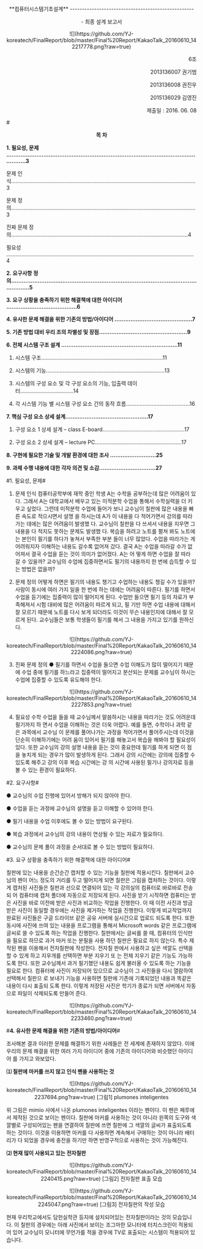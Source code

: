 <p align="center">**컴퓨터시스템기초설계**
---------------------------------------------------
<p align="center">- 최종 설계 보고서

<p align="center">
![](https://github.com/YJ-koreatech/FinalReport/blob/master/Final%20Report/KakaoTalk_20160610_142217778.png?raw=true)

<p align="end"> 6조
<p align="end">2013136007 권기범 
<p align="end">2013136008 권진우
<p align="end">2015136029 김영진
<p align="end">제출일 : 2016. 06. 08


#<p align="center">**목 차**

**1. 필요성, 문제 ......................................................................................................................3**

   문제 인식.........................................................................................................................3
 
   문제 정의.........................................................................................................................3
 
   진짜 문제 정의....................................................................................................................4
 
   필요성	...........................................................................................................................4

**2. 요구사항 정의......................................................................................................................5**

**3. 요구 상황을 충족하기 위한 해결책에 대한 아이디어	........................................6**

**4. 유사한 문제 해결을 위한 기존의 방법/아이디어	............................................7**

**5. 기존 방법 대비 우리 조의 차별성 및 장점..................................................9**

**6. 전체 시스템 구조 설계	..................................................................11**

  1) 시스템 구조................................................................................11

  2) 시스템의 기능..............................................................................13

  3) 시스템의 구성 요소 및 각 구성 요소의 기능, 입출력 데이터...................................14

  4) 각 시스템 기능 별 시스템 구성 요소 간의 동작 흐름..........................................16

**7. 핵심 구성 요소 상세 설계...............................................17**

  1) 구성 요소 1 상세 설계 – class E-board......................................................17

  2) 구성 요소 2 상세 설계 – lecture PC.........................................................17

**8. 구현에 필요한 기술 및 개발 환경에 대한 조사	..........................25**

**9. 과제 수행 내용에 대한 각자 의견 및 소감................................27**

#1. 필요성, 문제#
 1) 문제 인식
  컴퓨터공학부에 재학 중인 학생 A는 수학을 공부하는데 많은 어려움이 있다. 그래서 A는   대학교에서 배우고 있는 미적분학 수업을 통해서 수학실력을 더 키우고 싶었다. 그런데     미적분학 수업에 들어가 보니 교수님이 칠판에 많은 내용을 빠른 속도로 적으시면서 설명   을 하시는데 A가 이 내용을 다 적어가면서 강의를 따라가는 데에는 많은 어려움이 발생했   다. 교수님이 칠판을 다 쓰셔서 내용을 지우면 그 내용을 다 적지도 못하는 문제도 발생했   다. 복습을 하려고 노트를 펼쳐 봐도 노트에는 본인이 필기를 하다가 놓쳐서 부족한 부분   들이 너무 많았다. 수업을 따라가는 게 어려워지자 이해하는 내용도 갈수록 없어져 갔다.    결국 A는 수업을 따라갈 수가 없어져서 결국 수업을 듣는 것이 의미가 없어졌다. A는 어   떻게 하면 수업을 잘 따라 갈 수 있을까? 교수님의 수업에 집중하면서도 필기의 내용까지   한 번에 습득할 수 있는 방법은 없을까?



 2) 문제 정의
 어떻게 하면은 필기의 내용도 챙기고 수업하는 내용도 챙길 수가 있을까?
 사람이 동시에 여러 가지 일을 한 번에 하는 데에는 어려움이 따른다.
 필기를 하면서 수업을 듣기에는 집중력이 많이 떨어지게 된다.
 수업만 들으면 필기 등의 자료가 부족해져서 시험 대비에 많은 어려움이 따르게 되고, 필   기만 하면 수업 내용에 대해서 잘 모르기 때문에 노트를 다시 보게 되더라도 이것이 무슨   내용인지에 대해서 잘 모르게 된다.
 교수님들은 보통 학생들이 필기를 해서 그 내용을 가지고 있기를 원하신다.

<p align="center">
![](https://github.com/YJ-koreatech/FinalReport/blob/master/Final%20Report/KakaoTalk_20160610_142224086.png?raw=true)

3) 진짜 문제 정의
 ● 필기를 하면서 수업을 들으면 수업 이해도가 많이 떨어지기 때문에 수업 중에 필기를    하느라고 집중력이 떨어지고 분산되는 문제를 교수님이 하시는 수업에 집중할 수 있도록    유도해야 한다.   

<p align="center">
![](https://github.com/YJ-koreatech/FinalReport/blob/master/Final%20Report/KakaoTalk_20160610_142227853.png?raw=true)
                                              

 4) 필요성
  수학 수업을 들을 때 교수님께서 말씀하시는 내용을 따라가는 것도 어려운데 필기까지 하   면서 수업을 이해하는 것은 더욱 어렵다. 예를 들면, 수학이나 과학 같은 과목에서 교수님   이 문제를 풀어나가는 과정을 적어가면서 풀어주시는데 이것을 단순히 이해하기에는 어려   움이 있어서 필기를 해놓고서 복습을 해봐야 할 필요성이 있다. 또한 교수님의 강의 설명   내용을 듣는 것이 중요한데 필기를 하게 되면 이 점을 놓치게 되는 경우가 많이 발생하게   된다. 그래서 강의 시간에는 강의에 집중할 수 있도록 해주고 강의 이후 복습 시간에는 강   의 시간에 사용된 필기나 강의자료 등을 볼 수 있는 환경이 필요하다.  

#2. 요구사항#
 
 ● 교수님의 수업 진행에 있어서 방해가 되지 않아야 한다.

 ● 수업을 듣는 과정에 교수님의 설명을 듣고 이해할 수 있어야 한다.

 ● 필기 내용을 수업 이후에도 볼 수 있는 방법이 요구된다.

 ● 복습 과정에서 교수님의 강의 내용이 연상될 수 있는 자료가 필요하다.

 ● 교수님의 문제 풀이 과정을 순서대로 볼 수 있는 방법이 필요하다.
 
#3. 요구 상황을 충족하기 위한 해결책에 대한 아이디어#

  칠판에 있는 내용을 순간순간 캡처할 수 있는 기능을 칠판에 적용시킨다. 칠판에서 교수   님의 펜이 어느 정도의 거리를 두고 떨어지게 되면 칠판은 그림을 캡처하는 것이다. 이렇   게 캡처된 사진들은 칠판과 선으로 연결되어 있는 각 강의실의 컴퓨터로 바로바로 전송되   어 컴퓨터에 캡처 폴더에 자동으로 저장되게 된다. 사진을 받기 시작하면 컴퓨터는 받은    사진을 바로 이전에 받은 사진과 비교하는 작업을 진행한다. 이 때 이전 사진과 방금 받은   사진이 동일할 경우에는 사진을 제거하는 작업을 진행한다. 이렇게 비교작업까지 완료된    사진들은 구글 드라이브 같은 공유 서버에 실시간으로 업로드 되도록 한다. 또한 동시에    사진에 쓰여 있는 내용을 프로그램을 통해서 Microsoft words 같은 프로그램에 글씨로 쓸   수 있도록 하는 작업을 진행한다.
  칠판에서는 글씨를 쓸 때, 컴퓨터의 인식만을 필요로 하므로 과거 마커 또는 분필을 사용   하던 칠판은 필요로 하지 않는다. 특수 제작된 펜을 이용해서 전자칠판에 작성한다. 전자칠   판에서 사용하고 싶은 색깔도 선택을 할 수 있게 하고 지우개를 선택하면 부분 지우기 또   는 전체 지우기 같은 기능도 가능하도록 한다.
  또한 교수님께서 과거 필기했던 내용도 쉽게 불러올 수 있도록 하는 기능을 필요로 한다.   컴퓨터에 사진이 저장되어 있으므로 교수님이 그 사진들을 다시 열람하여 선택해서 칠판으   로 보내기 기능을 사용하면 칠판에 기존에 기록되었던 내용과 똑같은 내용이 다시 표출되   도록 한다.
  이렇게 저장된 사진은 학기가 종료가 되면 서버에서 자동으로 파일이 삭제되도록 만들어 준다.
  
<p align="center">
![](https://github.com/YJ-koreatech/FinalReport/blob/master/Final%20Report/KakaoTalk_20160610_142233460.png?raw=true)

#**4. 유사한 문제 해결을 위한 기존의 방법/아이디어**#

 조사해본 결과 이러한 문제를 해결하기 위한 사례들은 전 세계에 존재하지 않았다. 이에   우리의 문제 해결을 위한 여러 가지 아이디어 중에 기존의 아이디어와 비슷했던 아이디어   를 가지고 와보았다.

**⑴ 칠판에 마커를 쓰지 않고 인식 펜을 사용하는 것**

<p align="center">![](https://github.com/YJ-koreatech/FinalReport/blob/master/Final%20Report/KakaoTalk_20160610_142237694.png?raw=true)
 [그림1] plumones inteligentes

 위 그림은 mimio 사에서 나온 plumones inteligentes 이라는 펜이다. 이 펜은 페루에서 제작된 것으로 보이는 펜이다. 칠판에 마커를 사용하는 것이 아니라 왼쪽의 도구와 색깔별로 구성되어있는 펜을 연결하여 칠판에 쓰면 칠판에 그 색깔의 글씨가 표출되도록 하는 것이다. 이것을 이용하면 마커를 다 사용하면 계속해서 구매하는 것이 아니라 배터리가 다 되었을 경우에 충전을 하기만 하면 반영구적으로 사용하는 것이 가능해진다.

**⑵ 현재 많이 사용되고 있는 전자칠판**

<p align="center">![](https://github.com/YJ-koreatech/FinalReport/blob/master/Final%20Report/KakaoTalk_20160610_142240415.png?raw=true)
 [그림2] 전자칠판 표출 모습

<p align="center">![](https://github.com/YJ-koreatech/FinalReport/blob/master/Final%20Report/KakaoTalk_20160610_142245047.png?raw=true)
[그림3] 전자칠판의 작성 모습

 현재 우리학교에서도 담헌실학관 등지에 설치되어있는 전자칠판이라는 것의 모습입니다. 이 칠판의 경우에는 아래 사진에서 보이는 조그마한 모니터에 터치스크린이 적용되어 있어 교수님이 모니터에 무언가를 적을 경우에 TV로 표출되는 시스템이 적용되어 있습니다. 
